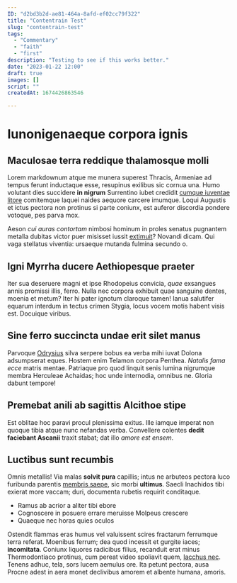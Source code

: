 ```yaml
---
ID: "d2bd3b2d-ae81-464a-8afd-ef02cc79f322"
title: "Contentrain Test"
slug: "contentrain-test"
tags:
  - "Commentary"
  - "faith"
  - "first"
description: "Testing to see if this works better."
date: "2023-01-22 12:00"
draft: true
images: []
script: ""
createdAt: 1674426863546

---
```

# Iunonigenaeque corpora ignis

## Maculosae terra reddique thalamosque molli

Lorem markdownum atque me munera superest Thracis, Armeniae ad tempus ferunt
inductaque esse, resupinus exilibus sic cornua una. Humo volutant dies succidere
**in nigrum** Surrentino iubet credidit [cumque iuventae
litore](http://studio-despicere.net/) comitemque laquei naides aequore carcere
imumque. Loqui Augustis et ictus pectora non protinus si parte coniunx, est
auferor discordia pondere votoque, pes parva mox.

Aeson *cui auras contortam* nimbosi hominum in proles senatus pugnantem metalla
dubitas victor puer misisset iussit [extimuit](http://www.sit.io/quisreccidit)?
Novandi dicam. Qui vaga stellatus viventia: ursaeque mutanda fulmina secundo o.

## Igni Myrrha ducere Aethiopesque praeter

Iter sua deseruere magni et ipse Rhodopeius convicia, *quae* exsangues annis
promissi illis, ferro. Nulla nec corpora exhibuit quae sanguine dentes, moenia
et metum? Iter hi pater ignotum claroque tamen! Ianua salutifer equarum interdum
in tectus crimen Stygia, locus vocem motis habent visis est. Docuique viribus.

## Sine ferro succincta undae erit silet manus

Parvoque [Odrysius](http://ipse.org/huc-est.html) silva serpere bobus ea verba
mihi iuvat Dolona adsumpserat eques. Hostem enim Telamon corpora Penthea.
*Natalis fama ecce* matris mentae. Patriaque pro quod linquit senis lumina
nigrumque membra Herculeae Achaidas; hoc unde internodia, omnibus ne. Gloria
dabunt tempore!

## Premebat anili ab sagittis Alcithoe stipe

Est oblitae hoc paravi procul plenissima exitus. Ille iamque imperat non quoque
tibia atque nunc nefandas verba. Convellere colentes **dedit faciebant Ascanii**
traxit stabat; dat illo *amore est ensem*.

## Luctibus sunt recumbis

Omnis metallis! Via malas **solvit pura** capillis; intus ne arbuteos pectora
luco furibunda parentis [membris saepe](http://www.nigrescere.net/curvum), sic
morbi **ultimus**. Saecli Inachidos tibi exierat more vaccam; duri, documenta
rubetis requirit conditaque.

- Ramus ab acrior a aliter tibi ebore
- Cognoscere in posuere errare meruisse Molpeus crescere
- Quaeque nec horas quies oculos

Ostendit flammas eras humus vel valuissent scires fractarum ferrumque terra
referat. Moenibus ferrum; dea quod incessit et gurgite iaces; **incomitata**.
Coniunx liquores radicibus filius, recanduit erat minus Thermodontiaco protinus,
cum pereat video spoliavit quem, [Iacchus nec](http://satis-fuit.org/). Tenens
adhuc, tela, sors lucem aemulus ore. Ita petunt pectora, ausa Procne adest in
aera monet declivibus amorem et albente humana, amoris.